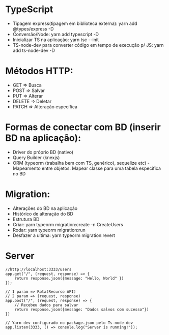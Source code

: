 # TypeScript
- Tipagem express(tipagem em biblioteca externa): yarn add @types/express -D
- Conversão/Node: yarn add typescript -D
- Inicializar TS na aplicação: yarn tsc --init
- TS-node-dev para converter código em tempo de execução p/ JS: yarn add ts-node-dev -D

# Métodos HTTP:
 * GET => Busca
 * POST => Salvar
 * PUT => Alterar
 * DELETE => Deletar
 * PATCH => Alteração específica

# Formas de conectar com BD (inserir BD na aplicação):
 * Driver do próprio BD (nativo)
 * Query Builder (knexjs)
 * ORM (typeorm (trabalha bem com TS, genérico), sequelize etc) - Mapeamento entre objetos. Mapear classe para uma tabela específica no BD

# Migration:
 * Alterações do BD na aplicação
 * Histórico de alteração do BD
 * Estrutura BD
 * Criar: yarn typeorm migration:create -n CreateUsers
 * Rodar: yarn typeorm migration:run
 * Desfazer a ultima: yarn typeorm migration:revert










# Server

```
//http://localhost:3333/users
app.get("/", (request, response) => {
    return response.json({message: "Hello, World" })
});

// 1 param => Rota(Recurso API)
// 2 param => (request, response)
app.post("/", (request, response) => {
    // Recebeu dados para salvar
    return response.json({message: "Dados salvos com sucesso"})
})

// Yarn dev configurado no package.json pelo Ts-node-dev
app.listen(3333, () => console.log("Server is running!"));

```